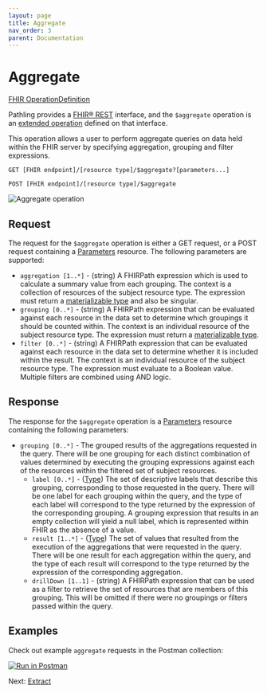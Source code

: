 ```yaml
---
layout: page
title: Aggregate
nav_order: 3
parent: Documentation
---
```


# Aggregate

[FHIR OperationDefinition](https://pathling.csiro.au/fhir/OperationDefinition/aggregate-4)

Pathling provides a [FHIR&reg; REST](https://hl7.org/fhir/R4/http.html)
interface, and the `$aggregate` operation is an
[extended operation](https://hl7.org/fhir/R4/operations.html) defined on that
interface.

This operation allows a user to perform aggregate queries on data held within
the FHIR server by specifying aggregation, grouping and filter expressions.

```
GET [FHIR endpoint]/[resource type]/$aggregate?[parameters...]
```

```
POST [FHIR endpoint]/[resource type]/$aggregate
```

<img src="/images/aggregate.png" 
     srcset="/images/aggregate@2x.png 2x, /images/aggregate.png 1x"
     alt="Aggregate operation" />

## Request

The request for the `$aggregate` operation is either a GET request, or a POST 
request containing a [Parameters](https://hl7.org/fhir/R4/parameters.html) 
resource. The following parameters are supported:

- `aggregation [1..*]` - (string) A FHIRPath expression which is used to 
  calculate a summary value from each grouping. The context is a collection of 
  resources of the subject resource type. The expression must return a
  [materializable type](./fhirpath/data-types.html#materializable-types) and also be 
  singular.
- `grouping [0..*]` - (string) A FHIRPath expression that can be evaluated 
  against each resource in the data set to determine which groupings it should 
  be counted within. The context is an individual resource of the subject 
  resource type. The expression must return a
  [materializable type](./fhirpath/data-types.html#materializable-types).
- `filter [0..*]` - (string) A FHIRPath expression that can be evaluated against 
  each resource in the data set to determine whether it is included within the 
  result. The context is an individual resource of the subject resource type. 
  The expression must evaluate to a Boolean value. Multiple filters are combined 
  using AND logic.
  
## Response

The response for the `$aggregate` operation is a
[Parameters](https://hl7.org/fhir/R4/parameters.html) resource containing the
following parameters:

- `grouping [0..*]` - The grouped results of the aggregations requested in the 
  query. There will be one grouping for each distinct combination of values 
  determined by executing the grouping expressions against each of the resources 
  within the filtered set of subject resources.
  - `label [0..*]` - ([Type](https://hl7.org/fhir/R4/datatypes.html#primitive))
    The set of descriptive labels that describe this grouping, corresponding to 
    those requested in the query. There will be one label for each grouping 
    within the query, and the type of each label will correspond to the type 
    returned by the expression of the corresponding grouping. A grouping 
    expression that results in an empty collection will yield a null label, 
    which is represented within FHIR as the absence of a value.
  - `result [1..*]` - ([Type](https://hl7.org/fhir/R4/datatypes.html#primitive))
    The set of values that resulted from the execution of the aggregations that 
    were requested in the query. There will be one result for each aggregation 
    within the query, and the type of each result will correspond to the type 
    returned by the expression of the corresponding aggregation.
  - `drillDown [1..1]` - (string) A FHIRPath expression that can be used as a 
    filter to retrieve the set of resources that are members of this grouping. 
    This will be omitted if there were no groupings or filters passed within the 
    query.

## Examples

Check out example `aggregate` requests in the Postman collection:

<a class="postman-link"
   href="https://documenter.getpostman.com/view/634774/S17rx9Af?version=latest#d4afec33-89d8-411c-8e4d-9169b9af42e0">
<img src="https://run.pstmn.io/button.svg" alt="Run in Postman"/></a>

Next: [Extract](./extract.html)
